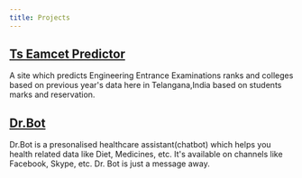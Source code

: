 ```yaml
---
title: Projects
---
```

## [Ts Eamcet Predictor](http://www.tsep.in)
A site which predicts Engineering Entrance Examinations ranks and colleges based on previous year's data here in Telangana,India based on students marks and reservation.

## [Dr.Bot](https://www.facebook.com/dr.botAlpha/)
Dr.Bot is a presonalised healthcare assistant(chatbot) which helps you health related data like Diet, Medicines, etc. It's available on channels like Facebook, Skype, etc. Dr. Bot is just a message away.